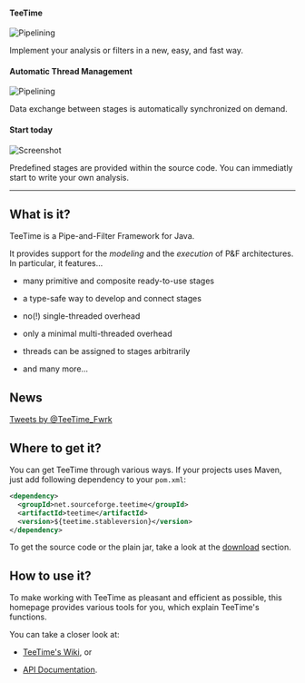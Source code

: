 #### TeeTime

![Pipelining](images/carousel1.png)

Implement your analysis or filters in a new, easy, and fast way.

#### Automatic Thread Management

![Pipelining](images/carousel2.png)

Data exchange between stages is automatically synchronized on demand. 

#### Start today

![Screenshot](images/carousel3.png)

Predefined stages are provided within the source code. You can immediatly start to write your own analysis.

---

## What is it?

TeeTime is a Pipe-and-Filter Framework for Java.

It provides support for the *modeling* and the *execution* of P&F architectures.
In particular, it features...

- many primitive and composite ready-to-use stages

- a type-safe way to develop and connect stages

- no(!) single-threaded overhead

- only a minimal multi-threaded overhead

- threads can be assigned to stages arbitrarily

- and many more...

## News

<a class="twitter-timeline" href="https://twitter.com/TeeTime_Fwrk">Tweets by @TeeTime_Fwrk</a>

## Where to get it?

You can get TeeTime through various ways. If your projects uses Maven, just add following dependency to your ``pom.xml``:

```xml
<dependency>
  <groupId>net.sourceforge.teetime</groupId>
  <artifactId>teetime</artifactId>
  <version>${teetime.stableversion}</version>
</dependency>
```

To get the source code or the plain jar, take a look at the [download](download.html) section.

## How to use it?

To make working with TeeTime as pleasant and efficient as possible, this homepage provides various tools for you, which explain TeeTime's functions.

You can take a closer look at:

- [TeeTime's Wiki](wiki/home.html), or 

- [API Documentation](stabledocs/index.html).
